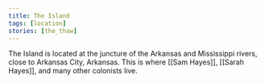 ```yaml
---
title: The Island
tags: [location]
stories: [the_thaw]
---
```


The Island is located at the juncture of the Arkansas and Mississippi rivers, close to Arkansas City, Arkansas. This is where [[Sam Hayes]], [[Sarah Hayes]], and many other colonists live.
